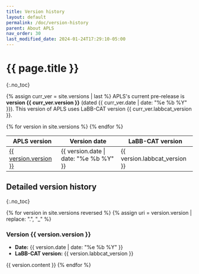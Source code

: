 ```yaml
---
title: Version history
layout: default
permalink: /doc/version-history
parent: About APLS
nav_order: 30
last_modified_date: 2024-01-24T17:29:10-05:00
---
```


# {{ page.title }}
{:.no_toc}

{% assign curr_ver = site.versions | last %}
APLS's current pre-release is **version {{ curr_ver.version }}** (dated {{ curr_ver.date | date: "%e %b %Y" }}).
This version of APLS uses LaBB-CAT version {{ curr_ver.labbcat_version }}.

<table id="version-summary">
	<thead>
		<tr>
			<th>APLS version</th>
			<th>Version date</th>
			<th>LaBB-CAT version</th>
		</tr>
	</thead>
	<tbody>
		{% for version in site.versions %}
			<tr>
				<td><a href='#{{ version.version | replace: ".", "_" }}'>{{ version.version }}</a></td>
				<td>{{ version.date | date: "%e %b %Y" }}</td>
				<td>{{ version.labbcat_version }}</td>
			</tr>
		{% endfor %}
	</tbody>
</table>

## Detailed version history
{:.no_toc}

{% for version in site.versions reversed %}
{% assign uri = version.version | replace: ".", "_" %}

<h3 id="{{ uri }}" class="no_toc">Version {{ version.version }}</h3>

- **Date:** {{ version.date | date: "%e %b %Y" }}
- **LaBB-CAT version:** {{ version.labbcat_version }}

{{ version.content }}
{% endfor %}
